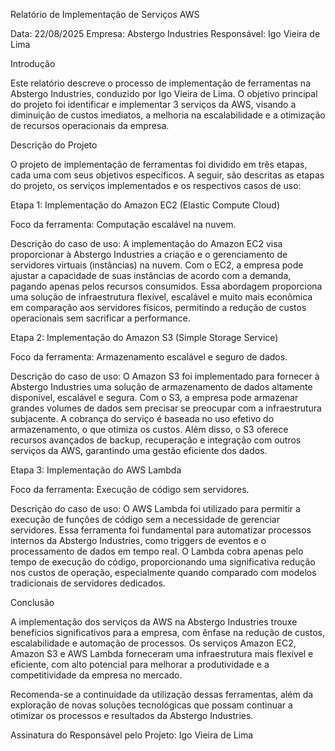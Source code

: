 Relatório de Implementação de Serviços AWS

Data: 22/08/2025
Empresa: Abstergo Industries
Responsável: Igo Vieira de Lima

Introdução

Este relatório descreve o processo de implementação de ferramentas na Abstergo Industries, conduzido por Igo Vieira de Lima. O objetivo principal do projeto foi identificar e implementar 3 serviços da AWS, visando a diminuição de custos imediatos, a melhoria na escalabilidade e a otimização de recursos operacionais da empresa.

Descrição do Projeto

O projeto de implementação de ferramentas foi dividido em três etapas, cada uma com seus objetivos específicos. A seguir, são descritas as etapas do projeto, os serviços implementados e os respectivos casos de uso:

Etapa 1: Implementação do Amazon EC2 (Elastic Compute Cloud)

Foco da ferramenta: Computação escalável na nuvem.

Descrição do caso de uso: A implementação do Amazon EC2 visa proporcionar à Abstergo Industries a criação e o gerenciamento de servidores virtuais (instâncias) na nuvem. Com o EC2, a empresa pode ajustar a capacidade de suas instâncias de acordo com a demanda, pagando apenas pelos recursos consumidos. Essa abordagem proporciona uma solução de infraestrutura flexível, escalável e muito mais econômica em comparação aos servidores físicos, permitindo a redução de custos operacionais sem sacrificar a performance.

Etapa 2: Implementação do Amazon S3 (Simple Storage Service)

Foco da ferramenta: Armazenamento escalável e seguro de dados.

Descrição do caso de uso: O Amazon S3 foi implementado para fornecer à Abstergo Industries uma solução de armazenamento de dados altamente disponível, escalável e segura. Com o S3, a empresa pode armazenar grandes volumes de dados sem precisar se preocupar com a infraestrutura subjacente. A cobrança do serviço é baseada no uso efetivo do armazenamento, o que otimiza os custos. Além disso, o S3 oferece recursos avançados de backup, recuperação e integração com outros serviços da AWS, garantindo uma gestão eficiente dos dados.

Etapa 3: Implementação do AWS Lambda

Foco da ferramenta: Execução de código sem servidores.

Descrição do caso de uso: O AWS Lambda foi utilizado para permitir a execução de funções de código sem a necessidade de gerenciar servidores. Essa ferramenta foi fundamental para automatizar processos internos da Abstergo Industries, como triggers de eventos e o processamento de dados em tempo real. O Lambda cobra apenas pelo tempo de execução do código, proporcionando uma significativa redução nos custos de operação, especialmente quando comparado com modelos tradicionais de servidores dedicados.

Conclusão

A implementação dos serviços da AWS na Abstergo Industries trouxe benefícios significativos para a empresa, com ênfase na redução de custos, escalabilidade e automação de processos. Os serviços Amazon EC2, Amazon S3 e AWS Lambda forneceram uma infraestrutura mais flexível e eficiente, com alto potencial para melhorar a produtividade e a competitividade da empresa no mercado.

Recomenda-se a continuidade da utilização dessas ferramentas, além da exploração de novas soluções tecnológicas que possam continuar a otimizar os processos e resultados da Abstergo Industries.

Assinatura do Responsável pelo Projeto:
Igo Vieira de Lima
